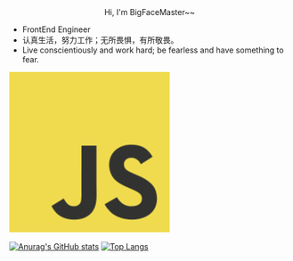 <div style="text-align:center">Hi, I'm BigFaceMaster~~</div>

* FrontEnd Engineer
* 认真生活，努力工作；无所畏惧，有所敬畏。
* Live conscientiously and work hard; be fearless and have something to fear.

<img src='https://raw.githubusercontent.com/github/explore/80688e429a7d4ef2fca1e82350fe8e3517d3494d/topics/javascript/javascript.png'/>

[![Anurag's GitHub stats](https://github-readme-stats.vercel.app/api?username=BigFaceMaster&count_private=true&show_icons=true&theme=solarized-dark)](https://github.com/anuraghazra/github-readme-stats)
[![Top Langs](https://github-readme-stats.vercel.app/api/top-langs/?username=BigFaceMaster&count_private=true&show_icons=true&theme=solarized-dark&layout=compact)](https://github.com/anuraghazra/github-readme-stats)

